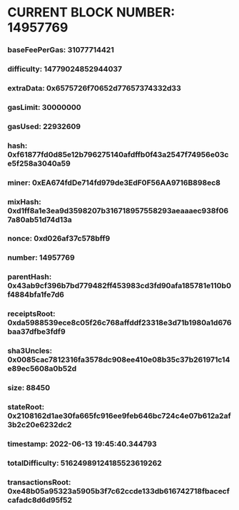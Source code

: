 # CURRENT BLOCK NUMBER: 14957769

### baseFeePerGas: 31077714421
### difficulty: 14779024852944037
### extraData: 0x6575726f70652d77657374332d33
### gasLimit: 30000000
### gasUsed: 22932609
### hash: 0xf61877fd0d85e12b796275140afdffb0f43a2547f74956e03ce5f258a3040a59
### miner: 0xEA674fdDe714fd979de3EdF0F56AA9716B898ec8
### mixHash: 0xd1ff8a1e3ea9d3598207b316718957558293aeaaaec938f067a80ab51d74d13a
### nonce: 0xd026af37c578bff9
### number: 14957769
### parentHash: 0x43ab9cf396b7bd779482ff453983cd3fd90afa185781e110b0f4884bfa1fe7d6
### receiptsRoot: 0xda5988539ece8c05f26c768affddf23318e3d71b1980a1d676baa37dfbe3fdf9
### sha3Uncles: 0x0085cac7812316fa3578dc908ee410e08b35c37b261971c14e89ec5608a0b52d
### size: 88450
### stateRoot: 0x2108162d1ae30fa665fc916ee9feb646bc724c4e07b612a2af3b2c20e6232dc2
### timestamp: 2022-06-13 19:45:40.344793
### totalDifficulty: 51624989124185523619262
### transactionsRoot: 0xe48b05a95323a5905b3f7c62ccde133db616742718fbacecfcafadc8d6d95f52
